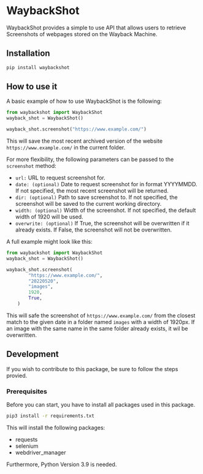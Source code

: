 # WaybackShot

WaybackShot provides a simple to use API that allows users to retrieve Screenshots of webpages stored on the Wayback Machine.

## Installation

```bash
pip install waybackshot
```

## How to use it

A basic example of how to use WaybackShot is the following:

```python
from waybackshot import WaybackShot
wayback_shot = WaybackShot()

wayback_shot.screenshot("https://www.example.com/")
```

This will save the most recent archived version of the website `https://www.example.com/` in the current folder.

For more flexibility, the following parameters can be passed to the `screenshot` method:

- `url:` URL to request screenshot for.
- `date: (optional)` Date to request screenshot for in format YYYYMMDD. If not specified, the most recent screenshot will be returned.
- `dir: (optional)` Path to save screenshot to. If not specified, the screenshot will be saved to the current working directory.
- `width: (optional)` Width of the screenshot. If not specified, the default width of 1920 will be used.
- `overwrite: (optional)` If True, the screenshot will be overwritten if it already exists. If False, the screenshot will not be overwritten.

A full example might look like this:

```python
from waybackshot import WaybackShot
wayback_shot = WaybackShot()

wayback_shot.screenshot(
        "https://www.example.com/",
        "20220520",
        "images",
        1920,
        True,
    )
```

This will safe the screenshot of `https://www.example.com/` from the closest match to the given date in a folder named `images` with a width of 1920px. If an image with the same name in the same folder already exists, it wil be overwritten.

## Development

If you wish to contribute to this package, be sure to follow the steps provied.

### Prerequisites

Before you can start, you have to install all packages used in this package.

```bash
pip3 install -r requirements.txt
```

This will install the following packages:

- requests
- selenium
- webdriver_manager

Furthermore, Python Version 3.9 is needed.
